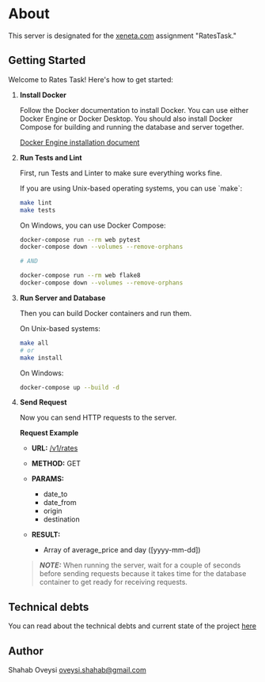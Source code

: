# About
This server is designated for the [xeneta.com](https://xeneta.com) assignment "RatesTask."

## Getting Started

Welcome to Rates Task! Here\'s how to get started:

1.  **Install Docker**

    Follow the Docker documentation to install Docker. You can use
    either Docker Engine or Docker Desktop. You should also install
    Docker Compose for building and running the database and server
    together.

    [Docker Engine installation
    document](https://docs.docker.com/engine/install/)

2.  **Run Tests and Lint**

    First, run Tests and Linter to make sure everything works fine.

    If you are using Unix-based operating systems, you can use \`make\`:

    ``` bash
    make lint
    make tests
    ```

    On Windows, you can use Docker Compose:

    ``` bash
    docker-compose run --rm web pytest
    docker-compose down --volumes --remove-orphans

    # AND

    docker-compose run --rm web flake8
    docker-compose down --volumes --remove-orphans
    ```

3.  **Run Server and Database**

    Then you can build Docker containers and run them.

    On Unix-based systems:

    ``` bash
    make all
    # or
    make install
    ```

    On Windows:

    ``` bash
    docker-compose up --build -d
    ```

4.  **Send Request**

    Now you can send HTTP requests to the server.

     **Request Example**

    -   **URL:** [/v1/rates](.title-ref)

    -   **METHOD:** GET

    -   **PARAMS:**

        -   date_to
        -   date_from
        -   origin
        -   destination

    -   **RESULT:**

        -   Array of average_price and
            day ([yyyy-mm-dd])


    > **_NOTE:_** When running the server, wait for a couple of seconds
    before sending requests because it takes time for the database
    container to get ready for receiving requests.

## Technical debts
You can read about the technical debts and current state of the project [here](technical-debt.md)

## Author
Shahab Oveysi
[oveysi.shahab@gmail.com](mailto:oveysi.shahab@gmail.com)
